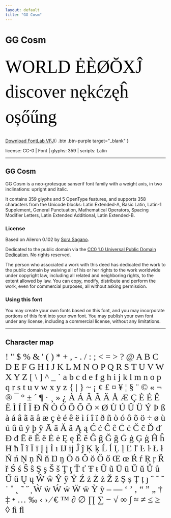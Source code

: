 ```yaml
---
layout: default
title: "GG Cosm"
---
```


# GG Cosm

<div contenteditable="true" style="font-family: 'GG Cosm'; font-size: 4em; color:black; margin: 0.5em 0 0.5em 0; line-height: 1.4em;">
WORLD ĖÈØŎXĴ discover nękćzęĥ oșőűng
</div>

[Download FontLab VFJ](https://downgit.github.io/#/home?url=https://github.com/fontlabcom/getgo-fonts/blob/main/getgo-fonts/cc0/cosm/cosm[wght].vfj){: .btn .btn-purple target="_blank" }

license: CC-0 \| Font \| glyphs: 359 \| scripts: Latin

---

## GG Cosm

GG Cosm is a neo-grotesque sanserif font family with a weight axis, in two inclinations: upright and italic.

It contains 359 glyphs and 5 OpenType features, and supports 358 characters from the Unicode blocks: Latin Extended-A, Basic Latin, Latin-1 Supplement, General Punctuation, Mathematical Operators, Spacing Modifier Letters, Latin Extended Additional, Latin Extended-B.

### License

Based on Aileron 0.102 by [Sora Sagano](http://dotcolon.net/font/aileron).

Dedicated to the public domain via the [CC0 1.0 Universal Public Domain Dedication](https://creativecommons.org/publicdomain/zero/1.0/). No rights reserved.

The person who associated a work with this deed has dedicated the work to the public domain by waiving all of his or her rights to the work worldwide under copyright law, including all related and neighboring rights, to the extent allowed by law. You can copy, modify, distribute and perform the work, even for commercial purposes, all without asking permission.

### Using this font

You may create your own fonts based on this font, and you may incorporate portions of this font into your own font. You may publish your own font under any license, including a commercial license, without any limitations.



---

## Character map

<div style="font-family: 'GG Cosm'; font-size: 2em;">
! " $ % & ' ( ) * + , - . / : ; < = > ? @ A B C D E F G H I J K L M N O P Q R S T U V W X Y Z [ \ ] ^ _ ` a b c d e f g h i j k l m n o p q r s t u v w x y z { | } ~ ¡ ¢ £ ¤ ¥ ¦ § ¨ © « ¬ ® ¯ ° ± ´ ¶ · ¸ » ¿ À Á Â Ã Ä Å Æ Ç È É Ê Ë Ì Í Î Ï Ð Ñ Ò Ó Ô Õ Ö × Ø Ù Ú Û Ü Ý Þ ß à á â ã ä å æ ç è é ê ë ì í î ï ð ñ ò ó ô õ ö ÷ ø ù ú û ü ý þ ÿ Ā ā Ă ă Ą ą Ć ć Ĉ ĉ Ċ ċ Č č Ď ď Đ đ Ē ē Ĕ ĕ Ė ė Ę ę Ě ě Ĝ ĝ Ğ ğ Ġ ġ Ģ ģ Ĥ ĥ Ħ ħ Ĩ ĩ Ī ī Į į İ ı Ĳ ĳ Ĵ ĵ Ķ ķ Ĺ ĺ Ļ ļ Ľ ľ Ŀ ŀ Ł ł Ń ń Ņ ņ Ň ň Ŋ ŋ Ō ō Ŏ ŏ Ő ő Œ œ Ŕ ŕ Ŗ ŗ Ř ř Ś ś Ŝ ŝ Ş ş Š š Ţ ţ Ť ť Ŧ ŧ Ũ ũ Ū ū Ŭ ŭ Ů ů Ű ű Ų ų Ŵ ŵ Ŷ ŷ Ÿ Ź ź Ż ż Ž ž Ș ș Ț ț ȷ ˆ ˇ ˘ ˙ ˚ ˛ ˜ ˝ ̦ Ẁ ẁ Ẃ ẃ Ẅ ẅ Ỳ ỳ – — ‘ ’ ‚ “ ” „ † ‡ • … ‰ ‹ › ⁄ € ™ ∂ ∅ ∏ ∑ − √ ∞ ∫ ≈ ≠ ≤ ≥ ◊ ﬁ ﬂ
</div>

